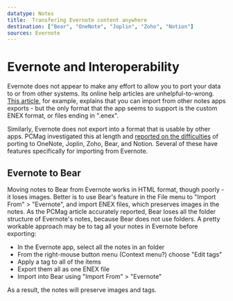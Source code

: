 ```yaml
---
datatype: Notes
title:  Transfering Evernote content anywhere
destination: ["Bear", "OneNote", "Joplin", "Zoho", "Notion"]
sources: Evernote
---
```


# Evernote and Interoperability

Evernote does not appear to make any effort to allow you to port your data to or from other systems.
Its online help articles are unhelpful-to-wrong.  [This 
article](https://help.evernote.com/hc/en-us/articles/208314308-Import-content-from-other-apps-into-Evernote), 
for example, explains that you can import from other notes apps exports - but the only format that
the app seems to support is the custom ENEX format, or files ending in ".enex".  

Similarly, Evernote does not export into a format that is usable by other apps.  PCMag investigated this
at length and [reported on the difficulties](https://www.pcmag.com/picks/ditching-evernote-here-are-your-top-alternatives) 
of porting to OneNote, Joplin, Zoho, Bear, and Notion.  Several of these have features specifically for
importing from Evernote.

## Evernote to Bear

Moving notes to Bear from Evernote works in HTML format, though poorly - it loses images.  Better is to 
use Bear's feature in the File menu to "Import From" > "Evernote", and import ENEX files, which preserves images in the notes.
As the PCMag article accurately reported, Bear loses all the folder structure of Evernote's notes, because
Bear does not use folders.  A pretty workable approach may be to tag all your notes in Evernote before exporting:

* In the Evernote app, select all the notes in an folder
* From the right-mouse button menu (Context menu?) choose "Edit tags"
* Apply a tag to all of the items
* Export them all as one ENEX file
* Import into Bear using "Import From" > "Evernote"

As a result, the notes will preserve images and tags.
